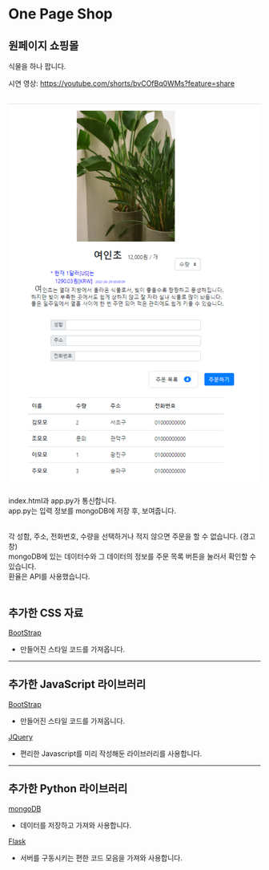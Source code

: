 # One Page Shop

## 원페이지 쇼핑몰

식물을 하나 팝니다. <br/>

시연 영상: https://youtube.com/shorts/bvCOfBq0WMs?feature=share <br/><br/>

![screen_shot](/static/pic.PNG)

index.html과 app.py가 통신합니다.<br/>
app.py는 입력 정보를 mongoDB에 저장 후, 보여줍니다.<br/><br/>

각 성함, 주소, 전화번호, 수량을 선택하거나 적지 않으면 주문을 할 수 없습니다. (경고창) <br/> mongoDB에 있는 데이터수와 그 데이터의 정보를 주문 목록 버튼을 눌러서 확인할 수 있습니다. <br/>환율은 API를 사용했습니다.<br/><br/>

## 추가한 CSS 자료

[BootStrap](https://getbootstrap.com/)

- 만들어진 스타일 코드를 가져옵니다.

---

## 추가한 JavaScript 라이브러리

[BootStrap](https://getbootstrap.com/)

- 만들어진 스타일 코드를 가져옵니다.

[JQuery](https://www.w3schools.com/jquery/jquery_get_started.asp)

- 편리한 Javascript를 미리 작성해둔 라이브러리를 사용합니다.

---

## 추가한 Python 라이브러리

[mongoDB](https://www.mongodb.com/docs/)

- 데이터를 저장하고 가져와 사용합니다.

[Flask](https://flask.palletsprojects.com/en/2.1.x/)

- 서버를 구동시키는 편한 코드 모음을 가져와 사용합니다.
